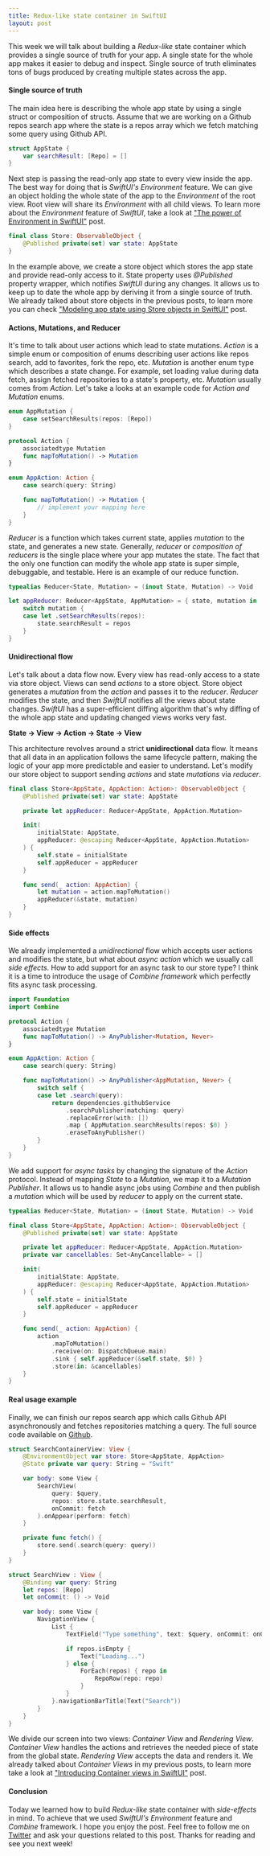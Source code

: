 ```yaml
---
title: Redux-like state container in SwiftUI
layout: post
---
```


This week we will talk about building a *Redux-like* state container which provides a single source of truth for your app. A single state for the whole app makes it easier to debug and inspect. Single source of truth eliminates tons of bugs produced by creating multiple states across the app.

#### Single source of truth
The main idea here is describing the whole app state by using a single struct or composition of structs. Assume that we are working on a Github repos search app where the state is a repos array which we fetch matching some query using Github API.

```swift
struct AppState {
    var searchResult: [Repo] = []
}
```

Next step is passing the read-only app state to every view inside the app. The best way for doing that is *SwiftUI's Environment* feature. We can give an object holding the whole state of the app to the *Environment* of the root view. Root view will share its *Environment* with all child views. To learn more about the *Environment* feature of *SwiftUI*, take a look at ["The power of Environment in SwiftUI"](/2019/08/21/the-power-of-environment-in-swiftui/) post.

```swift
final class Store: ObservableObject {
    @Published private(set) var state: AppState
}
```

In the example above, we create a store object which stores the app state and provide read-only access to it. State property uses *@Published* property wrapper, which notifies *SwiftUI* during any changes. It allows us to keep up to date the whole app by deriving it from a single source of truth. We already talked about store objects in the previous posts, to learn more you can check ["Modeling app state using Store objects in SwiftUI"](/2019/09/04/modeling-app-state-using-store-objects-in-swiftui/) post.

#### Actions, Mutations, and Reducer
It's time to talk about user actions which lead to state mutations. *Action* is a simple enum or composition of enums describing user actions like repos search, add to favorites, fork the repo, etc. *Mutation* is another enum type which describes a state change. For example, set loading value during data fetch, assign fetched repositories to a state's property, etc. *Mutation* usually comes from *Action*. Let's take a looks at an example code for *Action and Mutation* enums.

```swift
enum AppMutation {
    case setSearchResults(repos: [Repo])
}

protocol Action {
    associatedtype Mutation
    func mapToMutation() -> Mutation
}

enum AppAction: Action {
    case search(query: String)

    func mapToMutation() -> Mutation {
        // implement your mapping here
    }
}
```

*Reducer* is a function which takes current state, applies *mutation* to the state, and generates a new state. Generally, *reducer* or *composition of reducers* is the single place where your app mutates the state. The fact that the only one function can modify the whole app state is super simple, debuggable, and testable. Here is an example of our reduce function.

```swift
typealias Reducer<State, Mutation> = (inout State, Mutation) -> Void

let appReducer: Reducer<AppState, AppMutation> = { state, mutation in
    switch mutation {
    case let .setSearchResults(repos):
        state.searchResult = repos
    }
}
```

#### Unidirectional flow
Let's talk about a data flow now. Every view has read-only access to a state via store object. Views can send *actions* to a store object. Store object generates a *mutation* from the *action* and passes it to the *reducer*. *Reducer* modifies the state, and then *SwiftUI* notifies all the views about state changes. *SwiftUI* has a super-efficient diffing algorithm that's why diffing of the whole app state and updating changed views works very fast.

**State -> View -> Action -> State -> View**

This architecture revolves around a strict **unidirectional** data flow. It means that all data in an application follows the same lifecycle pattern, making the logic of your app more predictable and easier to understand. Let's modify our store object to support sending *actions* and state *mutations* via *reducer*.

```swift
final class Store<AppState, AppAction: Action>: ObservableObject {
    @Published private(set) var state: AppState

    private let appReducer: Reducer<AppState, AppAction.Mutation>

    init(
        initialState: AppState,
        appReducer: @escaping Reducer<AppState, AppAction.Mutation>
    ) {
        self.state = initialState
        self.appReducer = appReducer
    }

    func send(_ action: AppAction) {
        let mutation = action.mapToMutation()
        appReducer(&state, mutation)
    }
}
```

#### Side effects
We already implemented a *unidirectional* flow which accepts user actions and modifies the state, but what about *async action* which we usually call *side effects*. How to add support for an async task to our store type? I think it is a time to introduce the usage of *Combine framework* which perfectly fits async task processing.

```swift
import Foundation
import Combine

protocol Action {
    associatedtype Mutation
    func mapToMutation() -> AnyPublisher<Mutation, Never>
}

enum AppAction: Action {
    case search(query: String)

    func mapToMutation() -> AnyPublisher<AppMutation, Never> {
        switch self {
        case let .search(query):
            return dependencies.githubService
                .searchPublisher(matching: query)
                .replaceError(with: [])
                .map { AppMutation.searchResults(repos: $0) }
                .eraseToAnyPublisher()
        }
    }
}
```

We add support for *async tasks* by changing the signature of the *Action* protocol. Instead of mapping *State* to a *Mutation*, we map it to a *Mutation Publisher*. It allows us to handle async jobs using *Combine* and then publish a *mutation* which will be used by *reducer* to apply on the current state.

```swift
typealias Reducer<State, Mutation> = (inout State, Mutation) -> Void

final class Store<AppState, AppAction: Action>: ObservableObject {
    @Published private(set) var state: AppState

    private let appReducer: Reducer<AppState, AppAction.Mutation>
    private var cancellables: Set<AnyCancellable> = []

    init(
        initialState: AppState,
        appReducer: @escaping Reducer<AppState, AppAction.Mutation>
    ) {
        self.state = initialState
        self.appReducer = appReducer
    }

    func send(_ action: AppAction) {
        action
            .mapToMutation()
            .receive(on: DispatchQueue.main)
            .sink { self.appReducer(&self.state, $0) }
            .store(in: &cancellables)
    }
}
```

#### Real usage example
Finally, we can finish our repos search app which calls Github API asynchronously and fetches repositories matching a query. The full source code available on [Github](https://github.com/mecid/redux-like-state-container-in-swiftui).

```swift
struct SearchContainerView: View {
    @EnvironmentObject var store: Store<AppState, AppAction>
    @State private var query: String = "Swift"

    var body: some View {
        SearchView(
            query: $query,
            repos: store.state.searchResult,
            onCommit: fetch
        ).onAppear(perform: fetch)
    }

    private func fetch() {
        store.send(.search(query: query))
    }
}

struct SearchView : View {
    @Binding var query: String
    let repos: [Repo]
    let onCommit: () -> Void

    var body: some View {
        NavigationView {
            List {
                TextField("Type something", text: $query, onCommit: onCommit)

                if repos.isEmpty {
                    Text("Loading...")
                } else {
                    ForEach(repos) { repo in
                        RepoRow(repo: repo)
                    }
                }
            }.navigationBarTitle(Text("Search"))
        }
    }
}
```

We divide our screen into two views: *Container View* and *Rendering View*. *Container View* handles the actions and retrieves the needed piece of state from the global state. *Rendering View* accepts the data and renders it. We already talked about *Container Views* in my previous posts, to learn more take a look at ["Introducing Container views in SwiftUI"](/2019/07/31/introducing-container-views-in-swiftui/) post.

#### Conclusion
Today we learned how to build *Redux-like* state container with *side-effects* in mind. To achieve that we used *SwiftUI's Environment* feature and *Combine* framework. I hope you enjoy the post. Feel free to follow me on [Twitter](https://twitter.com/mecid) and ask your questions related to this post. Thanks for reading and see you next week! 

